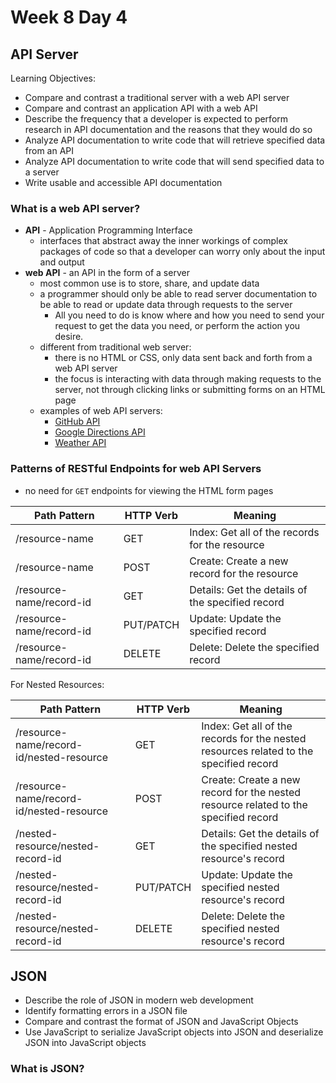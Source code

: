 # Week 8 Day 4

## API Server

Learning Objectives:

- Compare and contrast a traditional server with a web API server
- Compare and contrast an application API with a web API
- Describe the frequency that a developer is expected to perform research in API
  documentation and the reasons that they would do so
- Analyze API documentation to write code that will retrieve specified data from
  an API
- Analyze API documentation to write code that will send specified data to a
  server
- Write usable and accessible API documentation

### What is a web API server?

- **API** - Application Programming Interface
  - interfaces that abstract away the inner workings of complex packages of code
    so that a developer can worry only about the input and output
- **web API** - an API in the form of a server
  - most common use is to store, share, and update data
  - a programmer should only be able to read server documentation to be able to
    read or update data through requests to the server
    - All you need to do is know where and how you need to send your request to
      get the data you need, or perform the action you desire.
  - different from traditional web server:
    - there is no HTML or CSS, only data sent back and forth from a web API
      server
    - the focus is interacting with data through making requests to the server,
      not through clicking links or submitting forms on an HTML page
  - examples of web API servers:
    - [GitHub API](https://docs.github.com/en/rest)
    - [Google Directions API](https://developers.google.com/maps/documentation/directions/get-directions)
    - [Weather API](https://openweathermap.org/api)

### Patterns of RESTful Endpoints for web API Servers

- no need for `GET` endpoints for viewing the HTML form pages

| Path Pattern             | HTTP Verb | Meaning                                          |
| ------------------------ | --------- | ------------------------------------------------ |
| /resource-name           | GET       | Index: Get all of the records for the resource   |
| /resource-name           | POST      | Create: Create a new record for the resource     |
| /resource-name/record-id | GET       | Details: Get the details of the specified record |
| /resource-name/record-id | PUT/PATCH | Update: Update the specified record              |
| /resource-name/record-id | DELETE    | Delete: Delete the specified record              |

For Nested Resources:

| Path Pattern                             | HTTP Verb | Meaning                                                                                |
| ---------------------------------------- | --------- | -------------------------------------------------------------------------------------- |
| /resource-name/record-id/nested-resource | GET       | Index: Get all of the records for the nested resources related to the specified record |
| /resource-name/record-id/nested-resource | POST      | Create: Create a new record for the nested resource related to the specified record    |
| /nested-resource/nested-record-id        | GET       | Details: Get the details of the specified nested resource's record                     |
| /nested-resource/nested-record-id        | PUT/PATCH | Update: Update the specified nested resource's record                                  |
| /nested-resource/nested-record-id        | DELETE    | Delete: Delete the specified nested resource's record                                  |

## JSON

- Describe the role of JSON in modern web development
- Identify formatting errors in a JSON file
- Compare and contrast the format of JSON and JavaScript Objects
- Use JavaScript to serialize JavaScript objects into JSON and deserialize JSON
  into JavaScript objects

### What is JSON?

